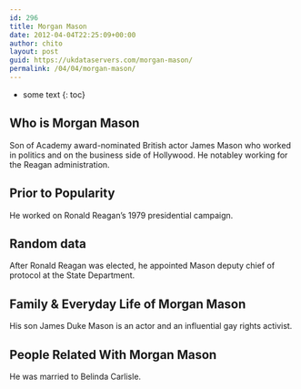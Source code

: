 ```yaml
---
id: 296
title: Morgan Mason
date: 2012-04-04T22:25:09+00:00
author: chito
layout: post
guid: https://ukdataservers.com/morgan-mason/
permalink: /04/04/morgan-mason/
---
```


* some text
{: toc}


## Who is  Morgan Mason
                  
                  
                  
Son of Academy award-nominated British actor James Mason who worked in politics and on the business side of Hollywood. He notabley working for the Reagan administration.
                  
                
                
                
## Prior to Popularity 
                  
                  
                  
He worked on Ronald Reagan&#8217;s 1979 presidential campaign.
                  
                
                
                
## Random data 
                  
                  
                  
After Ronald Reagan was elected, he appointed Mason deputy chief of protocol at the State Department.
                  
                
                
                
## Family & Everyday Life of Morgan Mason
                  
                  
                  
His son James Duke Mason is an actor and an influential gay rights activist.
                  
                
                
                
## People Related With  Morgan Mason
                  
                  
                  
He was married to Belinda Carlisle.
                  
                
              
            
          
          
          
    
    
  

